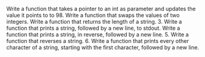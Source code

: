 Write a function that takes a pointer to an int as parameter and updates the value it points to to 98.
Write a function that swaps the values of two integers.
Write a function that returns the length of a string.
3. Write a function that prints a string, followed by a new line, to stdout.
Write a function that prints a string, in reverse, followed by a new line.
5. Write a function that reverses a string.
6. Write a function that prints every other character of a string, starting with the first character, followed by a new line.
